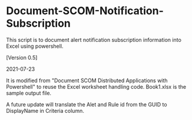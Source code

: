 # Document-SCOM-Notification-Subscription

This script is to document alert notification subscription information into Excel using powershell. 


[Version 0.5]

2021-07-23

It is modified from "Document SCOM Distributed Applications with Powershell" to reuse the Excel worksheet handling code. Book1.xlsx is the sample output file. 

A future update will translate the Alet and Rule id from the GUID to DisplayName in Criteria column. 



